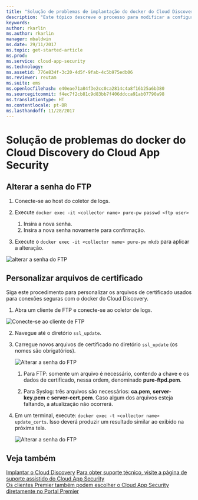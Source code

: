 ```yaml
---
title: "Solução de problemas de implantação do docker do Cloud Discovery | Microsoft Docs"
description: "Este tópico descreve o processo para modificar a configuração do docker do Cloud Discovery do Cloud App Security."
keywords: 
author: rkarlin
ms.author: rkarlin
manager: mbaldwin
ms.date: 29/11/2017
ms.topic: get-started-article
ms.prod: 
ms.service: cloud-app-security
ms.technology: 
ms.assetid: 776e834f-3c20-4d5f-9fab-4c5b975edb06
ms.reviewer: reutam
ms.suite: ems
ms.openlocfilehash: e40eae71a84f3e2cc0ca2814c4a8f16b25a6b380
ms.sourcegitcommit: f4ec7f2cb81c9d83bb7f406ddcca91ab07790a98
ms.translationtype: HT
ms.contentlocale: pt-BR
ms.lasthandoff: 11/28/2017
---
```

# <a name="troubleshooting-the-cloud-app-security-cloud-discovery-docker"></a>Solução de problemas do docker do Cloud Discovery do Cloud App Security

## <a name="changing-the-ftp-password"></a>Alterar a senha do FTP


1. Conecte-se ao host do coletor de logs.

2.  Execute `docker exec -it <collector name> pure-pw passwd <ftp user>`

    1. Insira a nova senha.
    2. Insira a nova senha novamente para confirmação.
 
3.  Execute o `docker exec -it <collector name> pure-pw mkdb` para aplicar a alteração.


  ![alterar a senha do FTP](./media/ftp-connect.png)

## <a name="customize-certificate-files"></a>Personalizar arquivos de certificado

Siga este procedimento para personalizar os arquivos de certificado usados para conexões seguras com o docker do Cloud Discovery.

1.  Abra um cliente de FTP e conecte-se ao coletor de logs.

  ![Conecte-se ao cliente de FTP](./media/ftp-connect.png)

2.  Navegue até o diretório `ssl_update`.
3.  Carregue novos arquivos de certificado no diretório `ssl_update` (os nomes são obrigatórios).

    ![Alterar a senha do FTP](./media/new-certs.png)

    1.  Para FTP: somente um arquivo é necessário, contendo a chave e os dados de certificado, nessa ordem, denominado **pure-ftpd.pem**.
    
    2.  Para Syslog: três arquivos são necessários: **ca.pem**, **server-key.pem** e **server-cert.pem**. Caso algum dos arquivos esteja faltando, a atualização não ocorrerá.

4.  Em um terminal, execute: `docker exec -t <collector name> update_certs`. Isso deverá produzir um resultado similar ao exibido na próxima tela.

    ![Alterar a senha do FTP](./media/update-certs.png)

## <a name="see-also"></a>Veja também
[Implantar o Cloud Discovery](set-up-cloud-discovery.md)
[Para obter suporte técnico, visite a página de suporte assistido do Cloud App Security](http://support.microsoft.com/oas/default.aspx?prid=16031)  
[Os clientes Premier também podem escolher o Cloud App Security diretamente no Portal Premier](https://premier.microsoft.com/)

